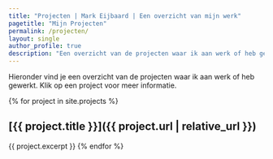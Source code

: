 ```yaml
---
title: "Projecten | Mark Eijbaard | Een overzicht van mijn werk"
pagetitle: "Mijn Projecten"
permalink: /projecten/
layout: single
author_profile: true
description: "Een overzicht van de projecten waar ik aan werk of heb gewerkt, variërend van open-source dashboards tot beleidsinitiatieven in Baarn."
---
```


Hieronder vind je een overzicht van de projecten waar ik aan werk of heb gewerkt. Klik op een project voor meer informatie.

{% for project in site.projects %}
  ## [{{ project.title }}]({{ project.url | relative_url }})
  {{ project.excerpt }}
{% endfor %}
